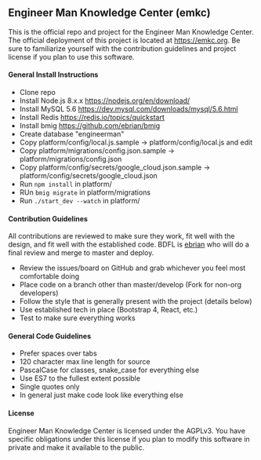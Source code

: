 ## Engineer Man Knowledge Center (emkc)
This is the official repo and project for the Engineer Man Knowledge Center. The official deployment of this project
is located at https://emkc.org. Be sure to familiarize yourself with the contribution guidelines and project license
if you plan to use this software.


#### General Install Instructions
- Clone repo
- Install Node.js 8.x.x https://nodejs.org/en/download/
- Install MySQL 5.6 https://dev.mysql.com/downloads/mysql/5.6.html
- Install Redis https://redis.io/topics/quickstart
- Install bmig https://github.com/ebrian/bmig
- Create database "engineerman"
- Copy platform/config/local.js.sample -> platform/config/local.js and edit
- Copy platform/migrations/config.json.sample -> platform/migrations/config.json
- Copy platform/config/secrets/google_cloud.json.sample -> platform/config/secrets/google_cloud.json
- Run `npm install` in platform/
- RUn `bmig migrate` in platform/migrations
- Run `./start_dev --watch` in platform/


#### Contribution Guidelines
All contributions are reviewed to make sure they work, fit well with the design, and fit well with
the established code. BDFL is [ebrian](https://github.com/ebrian) who will do a final review and merge
to master and deploy.
- Review the issues/board on GitHub and grab whichever you feel most comfortable doing
- Place code on a branch other than master/develop (Fork for non-org developers)
- Follow the style that is generally present with the project (details below)
- Use established tech in place (Bootstrap 4, React, etc.)
- Test to make sure everything works


#### General Code Guidelines
- Prefer spaces over tabs
- 120 character max line length for source
- PascalCase for classes, snake_case for everything else
- Use ES7 to the fullest extent possible
- Single quotes only
- In general just make code look like everything else


#### License
Engineer Man Knowledge Center is licensed under the AGPLv3. You have specific obligations under this license
if you plan to modify this software in private and make it available to the public.
